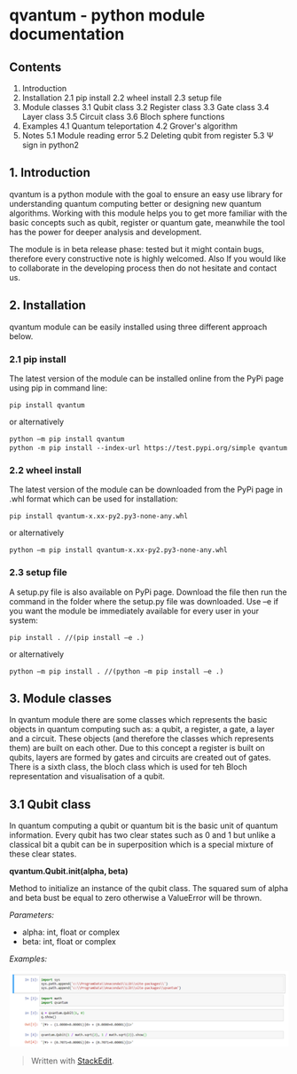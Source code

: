 ﻿# qvantum - python module documentation

## Contents

 1. Introduction
 2. Installation
	 2.1 pip install
	 2.2 wheel install
	 2.3 setup file
3. Module classes
	3.1 Qubit class
	3.2 Register class
	3.3 Gate class
	3.4 Layer class
	3.5 Circuit class
	3.6 Bloch sphere functions
4. Examples
	4.1 Quantum teleportation
	4.2 Grover's algorithm
5. Notes
	5.1 Module reading error
	5.2 Deleting qubit from register
	5.3 Ѱ sign in python2

## 1. Introduction

qvantum is a python module with the goal to ensure an easy use library for understanding quantum computing better or designing new quantum algorithms. Working with this module helps you to get more familiar with the basic concepts such as qubit, register or quantum gate, meanwhile the tool has the power for deeper analysis and development.

The module is in beta release phase: tested but it might contain bugs, therefore every constructive note is highly welcomed. Also If you would like to collaborate in the developing process then do not hesitate and contact us.

## 2. Installation

qvantum module can be easily installed using three different approach below.

### 2.1 pip install

The latest version of the module can be installed online from the PyPi page using pip in command line:

    pip install qvantum

or alternatively

    python –m pip install qvantum
    python -m pip install --index-url https://test.pypi.org/simple qvantum

### 2.2 wheel install

The latest version of the module can be downloaded from the PyPi page in .whl format which can be used for installation:

    pip install qvantum-x.xx-py2.py3-none-any.whl

or alternatively

    python –m pip install qvantum-x.xx-py2.py3-none-any.whl

### 2.3 setup file

A setup.py file is also available on PyPi page. Download the file then run the command in the folder where the setup.py file was downloaded. Use –e if you want the module be immediately available for every user in your system:

    pip install . //(pip install –e .)

or alternatively

    python –m pip install . //(python –m pip install –e .)

## 3. Module classes

In qvantum module there are some classes which represents the basic objects in quantum computing such as: a qubit, a register, a gate, a layer and a circuit. These objects (and therefore the classes which represents them) are built on each other. Due to this concept a register is built on qubits, layers are formed by gates and circuits are created out of gates.
There is a sixth class, the bloch class which is used for teh Bloch representation and visualisation of a qubit.

## 3.1 Qubit class

In quantum computing a qubit or quantum bit is the basic unit of quantum information. Every qubit has two clear states such as 0 and 1 but unlike a classical bit a qubit can be in superposition which is a special  mixture of these clear states.

**qvantum.Qubit.__init__(alpha, beta)**

Method to initialize an instance of the qubit class. The squared sum of alpha and beta bust be equal to zero otherwise a ValueError will be thrown.

*Parameters:*

 - alpha: int, float or complex
 - beta: int, float or complex

*Examples:*

![](pics/311_Qubit_init.png?raw=true "Qubit.__init__()")

> Written with [StackEdit](https://stackedit.io/).
